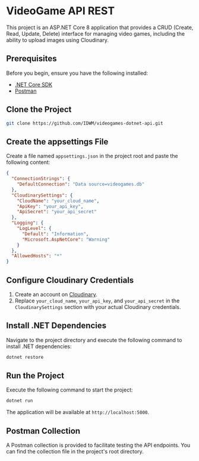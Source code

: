 # VideoGame API REST

This project is an ASP.NET Core 8 application that provides a CRUD (Create, Read, Update, Delete) interface for managing video games, including the ability to upload images using Cloudinary.

## Prerequisites

Before you begin, ensure you have the following installed:

- [.NET Core SDK](https://dotnet.microsoft.com/download)
- [Postman](https://www.postman.com/downloads/)

## Clone the Project

```bash
git clone https://github.com/IDWM/videogames-dotnet-api.git
```

## Create the appsettings File

Create a file named `appsettings.json` in the project root and paste the following content:

```json
{
  "ConnectionStrings": {
    "DefaultConnection": "Data source=videogames.db"
  },
  "CloudinarySettings": {
    "CloudName": "your_cloud_name",
    "ApiKey": "your_api_key",
    "ApiSecret": "your_api_secret"
  },
  "Logging": {
    "LogLevel": {
      "Default": "Information",
      "Microsoft.AspNetCore": "Warning"
    }
  },
  "AllowedHosts": "*"
}
```

## Configure Cloudinary Credentials

1. Create an account on [Cloudinary](https://cloudinary.com/).
2. Replace `your_cloud_name`, `your_api_key`, and `your_api_secret` in the `CloudinarySettings` section with your actual Cloudinary credentials.

## Install .NET Dependencies

Navigate to the project directory and execute the following command to install .NET dependencies:

```bash
dotnet restore
```

## Run the Project

Execute the following command to start the project:

```bash
dotnet run
```

The application will be available at `http://localhost:5000`.

## Postman Collection

A Postman collection is provided to facilitate testing the API endpoints. You can find the collection file in the project's root directory.
